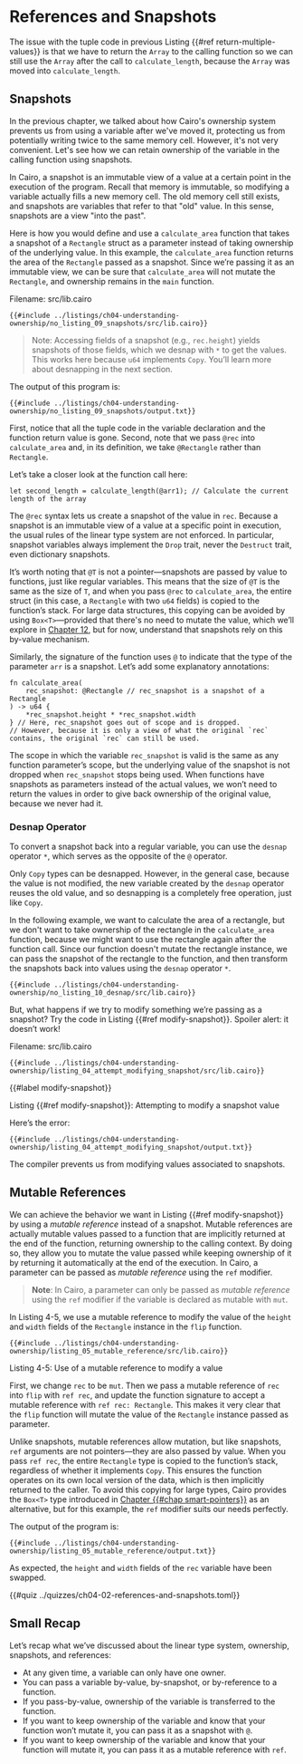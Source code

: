 # References and Snapshots

The issue with the tuple code in previous Listing {{#ref return-multiple-values}} is that we have to return the
`Array` to the calling function so we can still use the `Array` after the
call to `calculate_length`, because the `Array` was moved into
`calculate_length`.

## Snapshots

In the previous chapter, we talked about how Cairo's ownership system prevents us from using a variable after we've moved it, protecting us from potentially writing twice to the same memory cell. However, it's not very convenient. Let's see how we can retain ownership of the variable in the calling function using snapshots.

In Cairo, a snapshot is an immutable view of a value at a certain point in the execution of the program. Recall that memory is immutable, so modifying a variable actually fills a new memory cell. The old memory cell still exists, and snapshots are variables that refer to that "old" value. In this sense, snapshots are a view "into the past".

Here is how you would define and use a `calculate_area` function that takes a snapshot of a `Rectangle` struct as a parameter instead of taking ownership of the underlying value. In this example, the `calculate_area` function returns the area of the `Rectangle` passed as a snapshot. Since we’re passing it as an immutable view, we can be sure that `calculate_area` will not mutate the `Rectangle`, and ownership remains in the `main` function.

<span class="filename">Filename: src/lib.cairo</span>

```cairo
{{#include ../listings/ch04-understanding-ownership/no_listing_09_snapshots/src/lib.cairo}}
```

> Note: Accessing fields of a snapshot (e.g., `rec.height`) yields snapshots of those fields, which we desnap with `*` to get the values. This works here because `u64` implements `Copy`. You’ll learn more about desnapping in the next section.

The output of this program is:

```shell
{{#include ../listings/ch04-understanding-ownership/no_listing_09_snapshots/output.txt}}
```

First, notice that all the tuple code in the variable declaration and the function return value is gone. Second, note that we pass `@rec` into `calculate_area` and, in its definition, we take `@Rectangle` rather than `Rectangle`.

Let’s take a closer look at the function call here:

```cairo
let second_length = calculate_length(@arr1); // Calculate the current length of the array
```

The `@rec` syntax lets us create a snapshot of the value in `rec`. Because a snapshot is an immutable view of a value at a specific point in execution, the usual rules of the linear type system are not enforced. In particular, snapshot variables always implement the `Drop` trait, never the `Destruct` trait, even dictionary snapshots.

It’s worth noting that `@T` is not a pointer—snapshots are passed by value to functions, just like regular variables. This means that the size of `@T` is the same as the size of `T`, and when you pass `@rec` to `calculate_area`, the entire struct (in this case, a `Rectangle` with two `u64` fields) is copied to the function’s stack. For large data structures, this copying can be avoided by using `Box<T>`—provided that there's no need to mutate the value, which we’ll explore in [Chapter 12][chap-smart-pointers], but for now, understand that snapshots rely on this by-value mechanism.

Similarly, the signature of the function uses `@` to indicate that the type of the parameter `arr` is a snapshot. Let’s add some explanatory annotations:

```cairo, noplayground
fn calculate_area(
    rec_snapshot: @Rectangle // rec_snapshot is a snapshot of a Rectangle
) -> u64 {
    *rec_snapshot.height * *rec_snapshot.width
} // Here, rec_snapshot goes out of scope and is dropped.
// However, because it is only a view of what the original `rec` contains, the original `rec` can still be used.
```

The scope in which the variable `rec_snapshot` is valid is the same as any function parameter’s scope, but the underlying value of the snapshot is not dropped when `rec_snapshot` stops being used. When functions have snapshots as parameters instead of the actual values, we won’t need to return the values in order to give back ownership of the original value, because we never had it.

### Desnap Operator

To convert a snapshot back into a regular variable, you can use the `desnap` operator `*`, which serves as the opposite of the `@` operator.

Only `Copy` types can be desnapped. However, in the general case, because the value is not modified, the new variable created by the `desnap` operator reuses the old value, and so desnapping is a completely free operation, just like `Copy`.

In the following example, we want to calculate the area of a rectangle, but we don't want to take ownership of the rectangle in the `calculate_area` function, because we might want to use the rectangle again after the function call. Since our function doesn't mutate the rectangle instance, we can pass the snapshot of the rectangle to the function, and then transform the snapshots back into values using the `desnap` operator `*`.

```cairo
{{#include ../listings/ch04-understanding-ownership/no_listing_10_desnap/src/lib.cairo}}
```

But, what happens if we try to modify something we’re passing as a snapshot? Try the code in
Listing {{#ref modify-snapshot}}. Spoiler alert: it doesn’t work!

<span class="filename">Filename: src/lib.cairo</span>

```cairo,does_not_compile
{{#include ../listings/ch04-understanding-ownership/listing_04_attempt_modifying_snapshot/src/lib.cairo}}
```

{{#label modify-snapshot}}

<span class="caption">Listing {{#ref modify-snapshot}}: Attempting to modify a snapshot value</span>

Here’s the error:

```shell
{{#include ../listings/ch04-understanding-ownership/listing_04_attempt_modifying_snapshot/output.txt}}
```

The compiler prevents us from modifying values associated to snapshots.

## Mutable References

We can achieve the behavior we want in Listing {{#ref modify-snapshot}} by using a _mutable reference_ instead of a snapshot. Mutable references are actually mutable values passed to a function that are implicitly returned at the end of the function, returning ownership to the calling context. By doing so, they allow you to mutate the value passed while keeping ownership of it by returning it automatically at the end of the execution.
In Cairo, a parameter can be passed as _mutable reference_ using the `ref` modifier.

> **Note**: In Cairo, a parameter can only be passed as _mutable reference_ using the `ref` modifier if the variable is declared as mutable with `mut`.

In Listing 4-5, we use a mutable reference to modify the value of the `height` and `width` fields of the `Rectangle` instance in the `flip` function.

```cairo
{{#include ../listings/ch04-understanding-ownership/listing_05_mutable_reference/src/lib.cairo}}
```

<span class="caption">Listing 4-5: Use of a mutable reference to modify a value</span>

First, we change `rec` to be `mut`. Then we pass a mutable reference of `rec` into `flip` with `ref rec`, and update the function signature to accept a mutable reference with `ref rec: Rectangle`. This makes it very clear that the `flip` function will mutate the value of the `Rectangle` instance passed as parameter.

Unlike snapshots, mutable references allow mutation, but like snapshots, `ref` arguments are not pointers—they are also passed by value. When you pass `ref rec`, the entire `Rectangle` type is copied to the function’s stack, regardless of whether it implements `Copy`. This ensures the function operates on its own local version of the data, which is then implicitly returned to the caller. To avoid this copying for large types, Cairo provides the `Box<T>` type introduced in [Chapter {{#chap smart-pointers}}][chap-smart-pointers] as an alternative, but for this example, the `ref` modifier suits our needs perfectly.

The output of the program is:

```shell
{{#include ../listings/ch04-understanding-ownership/listing_05_mutable_reference/output.txt}}
```

As expected, the `height` and `width` fields of the `rec` variable have been swapped.

{{#quiz ../quizzes/ch04-02-references-and-snapshots.toml}}

## Small Recap

Let’s recap what we’ve discussed about the linear type system, ownership, snapshots, and references:

- At any given time, a variable can only have one owner.
- You can pass a variable by-value, by-snapshot, or by-reference to a function.
- If you pass-by-value, ownership of the variable is transferred to the function.
- If you want to keep ownership of the variable and know that your function won’t mutate it, you can pass it as a snapshot with `@`.
- If you want to keep ownership of the variable and know that your function will mutate it, you can pass it as a mutable reference with `ref`.

[chap-smart-pointers]: ./ch12-02-smart-pointers.md
